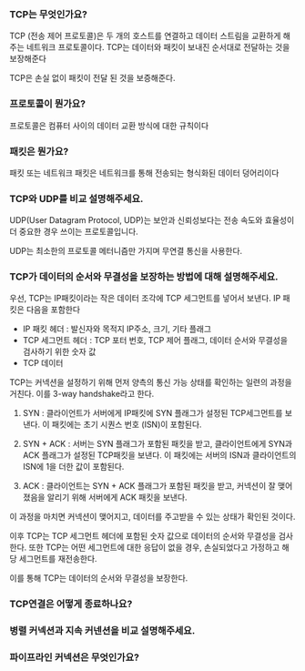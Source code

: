 ### TCP는 무엇인가요?

TCP (전송 제어 프로토콜)은 두 개의 호스트를 연결하고 데이터 스트림을 교환하게 해주는 네트워크 프로토콜이다. TCP는 데이터와 패킷이 보내진 순서대로 전달하는 것을 보장해준다

TCP은 손실 없이 패킷이 전달 된 것을 보증해준다.

### 프로토콜이 뭔가요?

프로토콜은 컴퓨터 사이의 데이터 교환 방식에 대한 규칙이다

### 패킷은 뭔가요?

패킷 또는 네트워크 패킷은 네트워크를 통해 전송되는 형식화된 데이터 덩어리이다

### TCP와 UDP를 비교 설명해주세요.

UDP(User Datagram Protocol, UDP)는 보안과 신뢰성보다는 전송 속도와 효율성이 더 중요한 경우 쓰이는 프로토콜입니다.

UDP는 최소한의 프로토콜 메터니즘만 가지며 무연결 통신을 사용한다.

### TCP가 데이터의 순서와 무결성을 보장하는 방법에 대해 설명해주세요.

우선, TCP는 IP패킷이라는 작은 데이터 조각에 TCP 세그먼트를 넣어서 보낸다.
IP 패킷은 다음을 포함한다

- IP 패킷 헤더 : 발신자와 목적지 IP주소, 크기, 기타 플래그
- TCP 세그먼트 헤더 : TCP 포터 번호, TCP 제어 플래그, 데이터 순서와 무결성을 검사하기 위한 숫자 값
- TCP 데이터

TCP는 커넥션을 설정하기 위해 먼저 양측의 통신 가능 상태를 확인하는 일련의 과정을 거친다. 이를 3-way handshake라고 한다.

1. SYN : 클라이언트가 서버에게 IP패킷에 SYN 플래그가 설정된 TCP세그먼트를 보낸다. 이 패킷에는 초기 시퀀스 번호 (ISN)이 포함된다.

2. SYN + ACK : 서버는 SYN 플래그가 포함된 패킷을 받고, 클라이언트에게 SYN과 ACK 플래그가 설정된 TCP패킷을 보낸다. 이 패킷에는 서버의 ISN과 클라이언트의 ISN에 1을 더한 값이 포함된다.

3. ACK : 클라이언트는 SYN + ACK 플래그가 포함된 패킷을 받고, 커넥션이 잘 맺어졌음을 알리기 위해 서버에게 ACK 패킷을 보낸다.

이 과정을 마치면 커넥션이 맺어지고, 데이터를 주고받을 수 있는 상태가 확인된 것이다.

이후 TCP는 TCP 세그먼트 헤더에 포함된 숫자 값으로 데이터의 순서와 무결성을 검사한다. 또한 TCP는 어떤 세그먼트에 대한 응답이 없을 경우, 손실되었다고 가정하고 해당 세그먼트를 재전송한다.

이를 통해 TCP는 데이터의 순서와 무결성을 보장한다.

### TCP연결은 어떻게 종료하나요?

### 병렬 커넥션과 지속 커넨션을 비교 설명해주세요.

### 파이프라인 커넥션은 무엇인가요?

